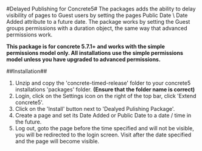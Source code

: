 #Delayed Publishing for Concrete5#
The packages adds the ability to delay visibility of pages to Guest users by setting the pages Public Date \ Date Added attribute to a future date. The package works by setting the Guest groups permissions with a duration object, the same way that advanced permissions work.

**This package is for concrete 5.7.1+ and works with the simple permissions model only. All installations use the simple permissions model unless you have upgraded to advanced permissions.**

##Installation##

1. Unzip and copy the 'concrete-timed-release' folder to your concrete5 installations 'packages' folder. **(Ensure that the folder name is correct)**
2. Login, click on the Settings icon on the right of the top bar, click 'Extend concrete5'.
3. Click on the 'Install' button next to 'Dealyed Pulishing Package'.
4. Create a page and set its Date Added or Public Date to a date / time in the future.
5. Log out, goto the page before the time specified and will not be visible, you will be redirected to the login screen. Visit after the date specified and the page will become visible.
